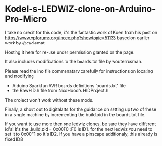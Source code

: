 # Kodel-s-LEDWIZ-clone-on-Arduino-Pro-Micro
I take no credit for this code, it's the fantastic work of Koen from his post on https://www.vpforums.org/index.php?showtopic=51133  based on earlier work by @cyclemat

Hosting it here for re-use under permission granted on the page.

It also includes modifications to the boards.txt file by wouterrusman.

Please read the ino file commenatary carefully for instructions on locating and modifying 
- Arduino Sparkfun AVR boards definitions 'boards.txt' file
- the RawHID.h  file  from NicoHood's HIDProject.h

The project won't work without these mods.

Finally, a shout out to digitalarts for the guidance on setting up two of these in a single machine by incrementing the build.pid in the boards.txt file.

  If you want to use more then one ledwiz clones, be sure they have different id's!
  It's the .build.pid = 0x00F0
  ;F0 is ID1, for the next ledwiz you need to set it to 0x00F1 so it's ID2.
  If you have a pinscape additionaly, this already is fixed ID8
